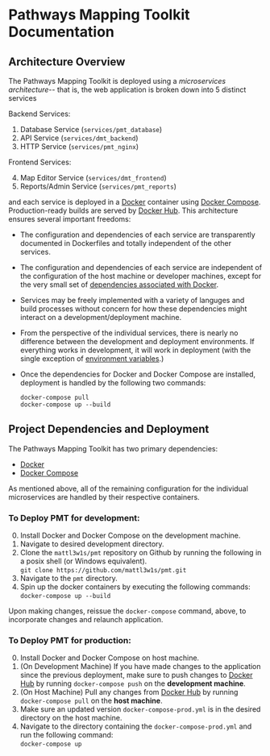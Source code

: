 # Pathways Mapping Toolkit Documentation

## Architecture Overview

The Pathways Mapping Toolkit is deployed using a _microservices architecture_-- that is, the web application is broken down into 5 distinct services

Backend Services:

1. Database Service (`services/pmt_database`)
2. API Service (`services/dmt_backend`)
3. HTTP Service (`services/pmt_nginx`)

Frontend Services:

4. Map Editor Service (`services/dmt_frontend`)
5. Reports/Admin Service (`services/pmt_reports`)

and each service is deployed in a [Docker](https://www.docker.com/) container using [Docker Compose](https://docs.docker.com/compose/). Production-ready builds are served by [Docker Hub](https://hub.docker.com/). This architecture ensures several important freedoms:

- The configuration and dependencies of each service are transparently documented in Dockerfiles and totally independent of the other services.
- The configuration and dependencies of each service are independent of the configuration of the host machine or developer machines, except for the very small set of [dependencies associated with Docker](#project-dependencies).
- Services may be freely implemented with a variety of languges and build processes without concern for how these dependencies might interact on a development/deployment machine.
- From the perspective of the individual services, there is nearly no difference between the development and deployment environments. If everything works in development, it will work in deployment (with the single exception of [environment variables](#environment-variables).)
- Once the dependencies for Docker and Docker Compose are installed, deployment is handled by the following two commands:

  `docker-compose pull`  
   `docker-compose up --build`

## Project Dependencies and Deployment

The Pathways Mapping Toolkit has two primary dependencies:

- [Docker](http://www.docker.com)
- [Docker Compose](http://docs.docker.com/compose)

As mentioned above, all of the remaining configuration for the individual microservices are handled by their respective containers.

### To Deploy PMT for development:

0. Install Docker and Docker Compose on the development machine.
1. Navigate to desired development directory.
1. Clone the `mattl3w1s/pmt` repository on Github by running the following in a posix shell (or Windows equivalent).  
   `git clone https://github.com/mattl3w1s/pmt.git`
1. Navigate to the `pmt` directory.
1. Spin up the docker containers by executing the following commands:  
   `docker-compose up --build`

Upon making changes, reissue the `docker-compose` command, above, to incorporate changes and relaunch application.

### To Deploy PMT for production:

0. Install Docker and Docker Compose on host machine.
1. (On Development Machine) If you have made changes to the application since the previous deployment, make sure to push changes to [Docker Hub](https://hub.docker.com/) by running `docker-compose push` on the **development machine**.
1. (On Host Machine) Pull any changes from [Docker Hub](https://hub.docker.com/) by running `docker-compose pull` on the **host machine**.
1. Make sure an updated version `docker-compose-prod.yml` is in the desired directory on the host machine.
1. Navigate to the directory containing the `docker-compose-prod.yml` and run the following command:  
   `docker-compose up`
